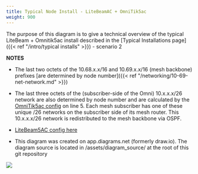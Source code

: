 ```yaml
---
title: Typical Node Install - LiteBeamAC + OmniTik5ac
weight: 900
---
```


The purpose of this diagram is to give a technical overview of the typical LiteBeam + Omnitik5ac install described in the [Typical Installations page]({{< ref "/intro/typical installs" >}}) - scenario 2

**NOTES**

* The last two octets of the 10.68.x.x/16 and 10.69.x.x/16 (mesh backbone) prefixes [are determined by node number]({{< ref "/networking/10-69-net-network.md" >}})

* The last three octets of the (subscriber-side of the Omni) 10.x.x.x/26 network are also determined by node number and are calculated by the [OmniTik5ac config](https://github.com/nycmeshnet/nycmesh-configs/blob/master/Omnitik5AC/omni-poe-ether5.rsc.tmpl) on line 5. Each mesh subscriber has one of these unique /26 networks on the subscriber side of its mesh router. This 10.x.x.x/26 network is redistributed to the mesh backbone via OSPF.

* [LiteBeam5AC config here](https://github.com/nycmeshnet/nycmesh-configs/blob/master/LiteBeam5AC/lbe-new-8_7_1.cfg.tmpl)

* This diagram was created on app.diagrams.net (formerly draw.io). The diagram source is located in /assets/diagram_source/ at the root of this git repository

<img src="/img/diagrams/Mesh_typical_install.png">

